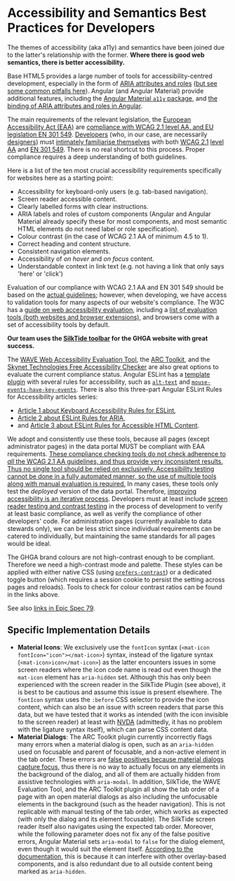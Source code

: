 # Accessibility and Semantics Best Practices for Developers

The themes of accessibility (aka a11y) and semantics have been joined due to the latter's relationship with the former.
**Where there is good web semantics, there is better accessibility.**

Base HTML5 provides a large number of tools for accessibility-centred development, especially in the form of [ARIA attributes and roles](https://developer.mozilla.org/en-US/docs/Web/Accessibility/ARIA/Reference) ([but see some common pitfalls here](https://web.dev/learn/accessibility/aria-html?continue=https%3A%2F%2Fweb.dev%2Flearn%2Faccessibility%2F%23article-https%3A%2F%2Fweb.dev%2Flearn%2Faccessibility%2Faria-html)).
Angular (and Angular Material) provide additional features, including the [Angular Material `a11y` package](https://material.angular.dev/cdk/a11y/overview), and [the binding of ARIA attributes and roles in Angular](https://angular.dev/best-practices/a11y#accessibility-attributes).

The main requirements of the relevant legislation, the [European Accessibility Act (EAA)](https://www.wcag.com/compliance/european-accessibility-act/) are [compliance with WCAG 2.1 level AA, and EU legislation EN 301 549](https://www.wcag.com/compliance/european-accessibility-act/#What_technical_standards_should_you_follow_for_EAA_compliance).
[Developers](https://www.w3.org/WAI/tips/developing/) (who, in our case, are necessarily [designers](https://www.w3.org/WAI/tips/designing/)) must [intimately familiarise themselves](https://www.w3.org/WAI/tutorials/) with both [WCAG 2.1](https://www.w3.org/WAI/WCAG22/quickref/?versions=2.1) [level AA](https://www.wcag.com/resource/what-is-wcag/#The_Three_Levels_of_WCAG_Conformance_A_AA_and_AAA) and [EN 301 549](https://www.wcag.com/compliance/en-301-549/).
There is no real shortcut to this process.
Proper compliance requires a deep understanding of both guidelines.

Here is a list of the ten most crucial accessibility requirements specifically for websites here as a starting point:

- Accessibility for keyboard-only users (e.g. tab-based navigation).
- Screen reader accessible content.
- Clearly labelled forms with clear instructions.
- ARIA labels and roles of custom components (Angular and Angular Material already specify these for most components, and most semantic HTML elements do not need label or role specification).
- Colour contrast (in the case of WCAG 2.1 AA of minimum 4.5 to 1).
- Correct heading and content structure.
- Consistent navigation elements.
- Accessibility of _on hover_ and _on focus_ content.
- Understandable context in link text (e.g. not having a link that only says 'here' or 'click')

Evaluation of our compliance with WCAG 2.1 AA and EN 301 549 should be based on the [actual guidelines](https://www.w3.org/TR/WCAG21/); however, when developing, we have access to validation tools for many aspects of our website's compliance.
The W3C has a [guide on web accessibility evaluation](https://www.w3.org/WAI/test-evaluate/), including a [list of evaluation tools (both websites and browser extensions)](https://www.w3.org/WAI/test-evaluate/tools/list/), and browsers come with a set of accessibility tools by default.

**Our team uses the [SilkTide toolbar](https://silktide.com/toolbar/) for the GHGA website with great success.**

The [WAVE Web Accessibility Evaluation Tool](https://wave.webaim.org), the [ARC Toolkit](https://www.tpgi.com/arc-platform/arc-toolkit/), and the [Skynet Technologies Free Accessibility Checker](https://www.skynettechnologies.com/accessibility-checker) are also great options to evaluate the current compliance status.
Angular ESLint has a [template plugin](https://github.com/angular-eslint/angular-eslint/blob/main/packages/eslint-plugin-template/README.md) with several rules for accessibility, such as [`alt-text`](https://github.com/angular-eslint/angular-eslint/blob/main/packages/eslint-plugin-template/docs/rules/alt-text.md) and [`mouse-events-have-key-events`](https://github.com/angular-eslint/angular-eslint/blob/main/packages/eslint-plugin-template/docs/rules/mouse-events-have-key-events.md). There is also this three-part Angular ESLint Rules for Accessibility articles series:

- [Article 1 about Keyboard Accessibility Rules for ESLint](https://dev.to/angular/angular-eslint-rules-for-keyboard-accessibility-236f),
- [Article 2 about ESLint Rules for ARIA](https://dev.to/angular/angular-eslint-rules-for-aria-3ba1),
- and [Article 3 about ESLint Rules for Accessible HTML Content](https://dev.to/angular/angular-eslint-rules-for-accessible-html-content-kf5).

We adopt and consistently use these tools, because all pages (except administrator pages) in the data portal MUST be compliant with EAA requirements.
[These compliance checking tools do not check adherence to _all_ the WCAG 2.1 AA guidelines, and thus provide very inconsistent results. Thus no single tool should be relied on exclusively. Accessibility testing cannot be done in a fully automated manner, so the use of multiple tools along with manual evaluation is required.](https://www.w3.org/WAI/test-evaluate/tools/selecting/) In many cases, these tools only test the _deployed_ version of the data portal. Therefore, [improving accessibility is an iterative process](https://www.wcag.com/solutions/accessibility-checker/#Implementation_process).
Developers must at least include [screen reader testing and contrast testing](https://www.w3.org/WAI/test-evaluate/easy-checks/) in the process of development to verify at least basic compliance, as well as verify the compliance of other developers' code.
For administration pages (currently available to data stewards only), we can be less strict since individual requirements can be catered to individually, but maintaining the same standards for all pages would be ideal.

The GHGA brand colours are not high-contrast enough to be compliant.
Therefore we need a high-contrast mode and palette.
These styles can be applied with either native CSS (using [`prefers-contrast`](https://developer.mozilla.org/en-US/docs/Web/CSS/@media/prefers-contrast)) or a dedicated toggle button (which requires a session cookie to persist the setting across pages and reloads).
Tools to check for colour contrast ratios can be found in the links above.

See also [links in Epic Spec 79](https://github.com/ghga-de/epic-docs/blob/main/79-miniature-horse/technical_specification.md#list-of-online-resources).

## Specific Implementation Details

- **Material Icons**: We exclusively use the `fontIcon` syntax (`<mat-icon fontIcon="icon"></mat-icon>`) syntax, instead of the ligature syntax (`<mat-icon>icon</mat-icon>`) as the latter encounters issues in some screen readers where the icon code name is read out even though the `mat-icon` element has `aria-hidden` set. Although this has only been experienced with the screen reader in the SilkTide Plugin (see above), it is best to be cautious and assume this issue is present elsewhere. The `fontIcon` syntax uses the `:before` CSS selector to provide the icon content, which can also be an issue with screen readers that parse this data, but we have tested that it works as intended (with the icon invisible to the screen reader) at least with [NVDA](https://www.nvaccess.org/about-nvda/) (admittedly, it has no problem with the ligature syntax itself), which can parse CSS content data.
- **Material Dialogs**: The ARC Toolkit plugin currently incorrectly flags many errors when a material dialog is open, such as an `aria-hidden` used on focusable and parent of focusable, and a non-active element in the tab order. These errors are [false positives because material dialogs capture focus](https://github.com/angular/components/issues/25664), thus there is no way to actually focus on any elements in the background of the dialog, and all of them are actually hidden from assistive technologies with `aria-modal`. In addition, SilkTide, the WAVE Evaluation Tool, and the ARC Toolkit plugin all show the tab order of a page with an open material dialogs as also including the unfocusable elements in the background (such as the header navigation). This is not replicable with manual testing of the tab order, which works as expected (with only the dialog and its element focusable). The SilkTide screen reader itself also navigates using the expected tab order. Moreover, while the following parameter does not fix any of the false positive errors, Angular Material sets `aria-modal` to `false` for the dialog element, even though it would suit the element itself. [According to the documentation](https://material.angular.dev/components/dialog/api#MatDialogConfig), this is because it can interfere with other overlay-based components, and is also redundant due to all outside content being marked as `aria-hidden`.
